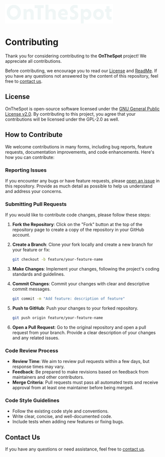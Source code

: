 <picture>
  <source media="(prefers-color-scheme: dark)" srcset="../assets/01_Logo/Cover_White.png">
  <source media="(prefers-color-scheme: light)" srcset="../assets/01_Logo/Cover_Black.png">
  <img src="../assets/01_Logo/Cover_White.png" alt="Logo of OnTheSpot" width="350">
</picture>

<br>

# Contributing

Thank you for considering contributing to the **OnTheSpot** project! We appreciate all contributions.

Before contributing, we encourage you to read our [License](../LICENSE) and [ReadMe](../). If you have any questions not answered by the content of this repository, feel free to [contact us](mailto:justin026@protonmail.com).

## License

OnTheSpot is open-source software licensed under the [GNU General Public License v2.0](../LICENSE). By contributing to this project, you agree that your contributions will be licensed under the GPL-2.0 as well.

## How to Contribute

We welcome contributions in many forms, including bug reports, feature requests, documentation improvements, and code enhancements. Here's how you can contribute:

### Reporting Issues

If you encounter any bugs or have feature requests, please [open an issue](https://github.com/justin025/OnTheSpot/issues) in this repository. Provide as much detail as possible to help us understand and address your concerns.

### Submitting Pull Requests

If you would like to contribute code changes, please follow these steps:

1. **Fork the Repository**: Click on the "Fork" button at the top of the repository page to create a copy of the repository in your GitHub account.

2. **Create a Branch**: Clone your fork locally and create a new branch for your feature or fix:

   ```bash
   git checkout -b feature/your-feature-name
   ```

3. **Make Changes**: Implement your changes, following the project's coding standards and guidelines.

4. **Commit Changes**: Commit your changes with clear and descriptive commit messages.

   ```bash
   git commit -m "Add feature: description of feature"
   ```

5. **Push to GitHub**: Push your changes to your forked repository.

   ```bash
   git push origin feature/your-feature-name
   ```

6. **Open a Pull Request**: Go to the original repository and open a pull request from your branch. Provide a clear description of your changes and any related issues.

### Code Review Process

- **Review Time**: We aim to review pull requests within a few days, but response times may vary.
- **Feedback**: Be prepared to make revisions based on feedback from maintainers and other contributors.
- **Merge Criteria**: Pull requests must pass all automated tests and receive approval from at least one maintainer before being merged.

### Code Style Guidelines

- Follow the existing code style and conventions.
- Write clear, concise, and well-documented code.
- Include tests when adding new features or fixing bugs.

## Contact Us

If you have any questions or need assistance, feel free to [contact us](mailto:justin026@protonmail.com).
